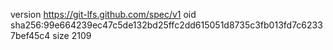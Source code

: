 version https://git-lfs.github.com/spec/v1
oid sha256:99e664239ec47c5de132bd25ffc2dd615051d8735c3fb013fd7c62337bef45c4
size 2109
